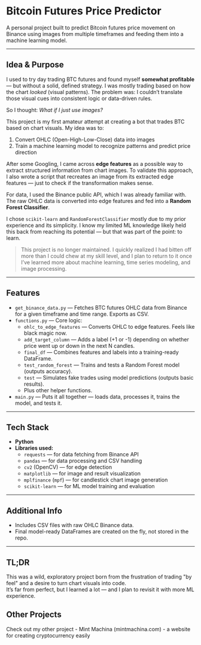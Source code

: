 # Bitcoin Futures Price Predictor

A personal project built to predict Bitcoin futures price movement on Binance using images from multiple timeframes and feeding them into a machine learning model.

---

## Idea & Purpose

I used to try day trading BTC futures and found myself **somewhat profitable** — but without a solid, defined strategy. I was mostly trading based on how the chart *looked* (visual patterns). The problem was: I couldn’t translate those visual cues into consistent logic or data-driven rules.

So I thought: _What if I just use images?_

This project is my first amateur attempt at creating a bot that trades BTC based on chart visuals. My idea was to:

1. Convert OHLC (Open-High-Low-Close) data into images  
3. Train a machine learning model to recognize patterns and predict price direction

After some Googling, I came across **edge features** as a possible way to extract structured information from chart images. To validate this approach, I also wrote a script that recreates an image from its extracted edge features — just to check if the transformation makes sense.

For data, I used the Binance public API, which I was already familiar with. The raw OHLC data is converted into edge features and fed into a **Random Forest Classifier**.

I chose `scikit-learn` and `RandomForestClassifier` mostly due to my prior experience and its simplicity. I know my limited ML knowledge likely held this back from reaching its potential — but that was part of the point: to learn.

> This project is no longer maintained. I quickly realized I had bitten off more than I could chew at my skill level, and I plan to return to it once I’ve learned more about machine learning, time series modeling, and image processing.

---

## Features

- `get_binance_data.py` — Fetches BTC futures OHLC data from Binance for a given timeframe and time range. Exports as CSV.
- `functions.py` — Core logic:
  - `ohlc_to_edge_features` — Converts OHLC to edge features. Feels like black magic now.
  - `add_target_column` — Adds a label (+1 or -1) depending on whether price went up or down in the next N candles.
  - `final_df` — Combines features and labels into a training-ready DataFrame.
  - `test_random_forest` — Trains and tests a Random Forest model (outputs accuracy).
  - `test` — Simulates fake trades using model predictions (outputs basic results).
  - Plus other helper functions.
- `main.py` — Puts it all together — loads data, processes it, trains the model, and tests it.

---

## Tech Stack

- **Python**
- **Libraries used:**
  - `requests` — for data fetching from Binance API
  - `pandas` — for data processing and CSV handling
  - `cv2` (OpenCV) — for edge detection
  - `matplotlib` — for image and result visualization
  - `mplfinance` (`mpf`) — for candlestick chart image generation
  - `scikit-learn` — for ML model training and evaluation

---

## Additional Info

- Includes CSV files with raw OHLC Binance data.
- Final model-ready DataFrames are created on the fly, not stored in the repo.

---

## TL;DR

This was a wild, exploratory project born from the frustration of trading "by feel" and a desire to turn chart visuals into code.  
It’s far from perfect, but I learned a lot — and I plan to revisit it with more ML experience.

## Other Projects
Check out my other project - Mint Machina (mintmachina.com) - a website for creating cryptocurrency easily
